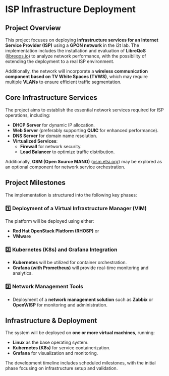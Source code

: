 # **ISP Infrastructure Deployment**  

## **Project Overview**  
This project focuses on deploying **infrastructure services for an Internet Service Provider (ISP)** using a **GPON network** in the i2t lab. The implementation includes the installation and evaluation of **LibreQoS** ([libreqos.io](https://libreqos.io/)) to analyze network performance, with the possibility of extending the deployment to a real ISP environment.  

Additionally, the network will incorporate a **wireless communication component based on TV White Spaces (TVWS)**, which may require multiple **VLANs** to ensure efficient traffic segmentation.  

## **Core Infrastructure Services**  
The project aims to establish the essential network services required for ISP operations, including:  
- **DHCP Server** for dynamic IP allocation.  
- **Web Server** (preferably supporting **QUIC** for enhanced performance).  
- **DNS Server** for domain name resolution.  
- **Virtualized Services**:  
  - **Firewall** for network security.  
  - **Load Balancer** to optimize traffic distribution.  

Additionally, **OSM (Open Source MANO)** ([osm.etsi.org](https://osm.etsi.org/)) may be explored as an optional component for network service orchestration.  

## **Project Milestones**  
The implementation is structured into the following key phases:  

### **1️⃣ Deployment of a Virtual Infrastructure Manager (VIM)**  
The platform will be deployed using either:  
- **Red Hat OpenStack Platform (RHOSP)** or  
- **VMware**  

### **2️⃣ Kubernetes (K8s) and Grafana Integration**  
- **Kubernetes** will be utilized for container orchestration.  
- **Grafana (with Prometheus)** will provide real-time monitoring and analytics.  

### **3️⃣ Network Management Tools**  
- Deployment of a **network management solution** such as **Zabbix** or **OpenWISP** for monitoring and administration.  

## **Infrastructure & Deployment**  
The system will be deployed on **one or more virtual machines**, running:  
- **Linux** as the base operating system.  
- **Kubernetes (K8s)** for service containerization.  
- **Grafana** for visualization and monitoring.  

The development timeline includes scheduled milestones, with the initial phase focusing on infrastructure setup and validation.  
